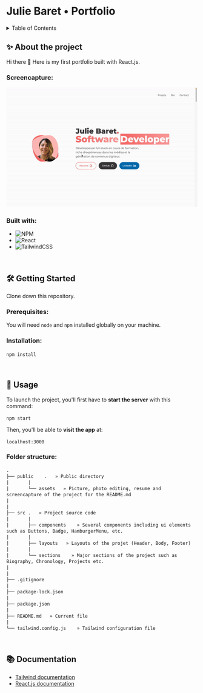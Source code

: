<!-- HEADER -->
# Julie Baret • Portfolio

<!-- TABLE OF CONTENTS -->
<details>
  <summary>Table of Contents</summary>
  <ol>
    <li>
      <a href="#about-the-project">About The Project</a>
      <ul>
        <li><a href="#built-with">Built With</a></li>
      </ul>
    </li>
    <li>
      <a href="#getting-started">Getting Started</a>
      <ul>
        <li><a href="#prerequisites">Prerequisites</a></li>
        <li><a href="#installation">Installation</a></li>
      </ul>
    </li>
    <li><a href="#usage">Usage</a>
      <ul>
        <li><a href="#folder-structure">Folder structure</a></li>
      </ul>
    </li>
    <li><a href="#test">Test</a></li>
    <li><a href="#documentation">Documentation</a></li>
  </ol>
</details>

<!-- ABOUT THE PROJECT -->
## ✨ About the project
<p>
Hi there 👋 Here is my first portfolio built with React.js.
</p>

### Screencapture:
<p align="center">
<img alt="app demo" src='public/assets/screencapture.gif')>
</p>

### Built with:
- ![NPM](https://img.shields.io/badge/NPM-%23000000.svg?style=for-the-badge&logo=npm&logoColor=white)
- ![React](https://img.shields.io/badge/react-%2320232a.svg?style=for-the-badge&logo=react&logoColor=%2361DAFB)
- ![TailwindCSS](https://img.shields.io/badge/tailwindcss-%2338B2AC.svg?style=for-the-badge&logo=tailwind-css&logoColor=white)
<br>

<!-- GETTING STARTED -->
## 🛠 Getting Started
Clone down this repository.

### Prerequisites:
You will need `node` and `npm` installed globally on your machine.  

### Installation:

`npm install` 
<p></p><br>

<!-- USAGE -->
## 🥋 Usage

To launch the project, you'll first have to __start the server__ with this command:

`npm start`  

Then, you'll be able to __visit the app__ at:

`localhost:3000`

### Folder structure:
```
.
├── public    .   » Public directory
|       |
|       └── assets   » Picture, photo editing, resume and screencapture of the project for the README.md
|
| 
├── src .   » Project source code
|       |
|       ├── components    » Several components including ui elements such as Buttons, Badge, HamburgerMenu, etc.
|       |
|       ├── layouts   » Layouts of the projet (Header, Body, Footer)
|       |
|       └── sections    » Major sections of the project such as Biography, Chronology, Projects etc.
|       
|
├── .gitignore
|
├── package-lock.json
|
├── package.json
|
├── README.md   » Current file
|
└── tailwind.config.js    » Tailwind configuration file
```
<br>

<!-- DOCUMENTATION -->
## 📚 Documentation
- [Tailwind documentation](https://tailwindcss.com/)
- [React.js documentation](https://beta.reactjs.org/)
